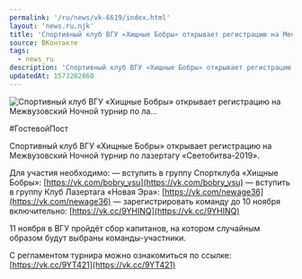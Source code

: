 ```yaml
---
permalink: '/ru/news/vk-6619/index.html'
layout: 'news.ru.njk'
title: 'Спортивный клуб ВГУ «Хищные Бобры» открывает регистрацию на Межвузовский Ночной турнир по ла'
source: ВКонтакте
tags:
  - news_ru
description: 'Спортивный клуб ВГУ «Хищные Бобры» открывает регистрацию на Межвузовский Ночной турнир по ла…'
updatedAt: 1573282860
---
```

![Спортивный клуб ВГУ «Хищные Бобры» открывает регистрацию на Межвузовский Ночной турнир по ла…](https://sun9-47.userapi.com/impf/c855532/v855532328/1570fc/AbQUuLt6JfU.jpg?size=960x639&quality=96&proxy=1&sign=11c4d2a6802b902ed8f3935618be4709&c_uniq_tag=CCoH0PwkCCmzL8MKHvhDuQyMqR6QBYAR6aIR8YuaLiw&type=album)

#ГостевойПост

Спортивный клуб ВГУ «Хищные Бобры» открывает регистрацию на Межвузовский Ночной турнир по лазертагу «Светобитва-2019».

Для участия необходимо:
— вступить в группу Спортклуба «Хищные Бобры»: [https://vk.com/bobry_vsu](https://vk.com/bobry_vsu)
— вступить в группу Клуб Лазертага «Новая Эра»: [https://vk.com/newage36](https://vk.com/newage36)
— зарегистрировать команду до 10 ноября включительно: [https://vk.cc/9YHINQ](https://vk.cc/9YHINQ)

11 ноября в ВГУ пройдёт сбор капитанов, на котором случайным образом будут выбраны команды-участники.

С регламентом турнира можно ознакомиться по ссылке: [https://vk.cc/9YT421](https://vk.cc/9YT421)
